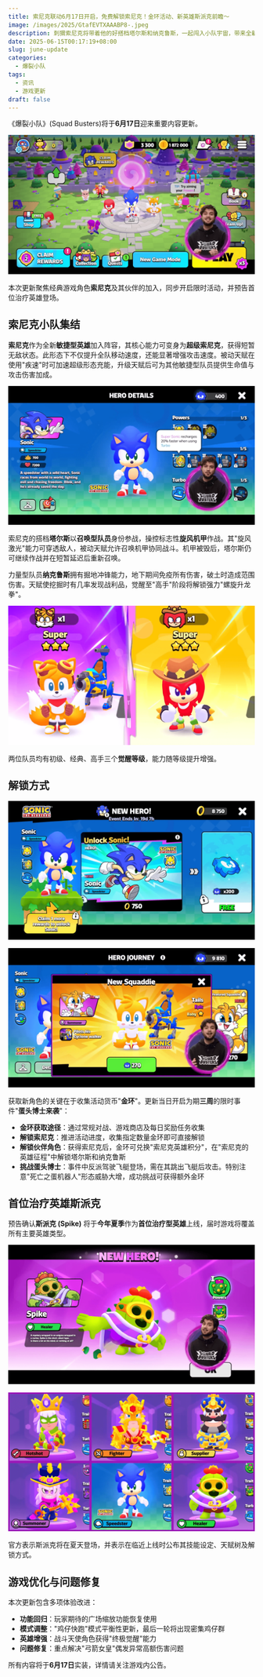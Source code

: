 ```yaml
---
title: 索尼克联动6月17日开启，免费解锁索尼克！金环活动、新英雄斯派克前瞻～
image: /images/2025/GtafEVTXAAABP8-.jpeg
description: 刺猬索尼克将带着他的好搭档塔尔斯和纳克鲁斯，一起闯入小队宇宙，带来全新的玩法和挑战。
date: 2025-06-15T00:17:19+08:00
slug: june-update
categories:
  - 爆裂小队
tags:
  - 资讯
  - 游戏更新
draft: false
---
```

《爆裂小队》(Squad Busters)将于**6月17日**迎来重要内容更新。

![](index-1749920204856.webp)


本次更新聚焦经典游戏角色**索尼克**及其伙伴的加入，同步开启限时活动，并预告首位治疗英雄登场。

## 索尼克小队集结

**索尼克**作为全新**敏捷型英雄**加入阵容，其核心能力可变身为**超级索尼克**，获得短暂无敌状态。此形态下不仅提升全队移动速度，还能显著增强攻击速度。被动天赋在使用"疾速"时可加速超级形态充能，升级天赋后可为其他敏捷型队员提供生命值与攻击伤害加成。

![](index-1749920231518.png)

索尼克的搭档**塔尔斯**以**召唤型队员**身份参战，操控标志性**旋风机甲**作战。其"旋风激光"能力可穿透敌人，被动天赋允许召唤机甲协同战斗。机甲被毁后，塔尔斯仍可继续作战并在短暂延迟后重新召唤。

力量型队员**纳克鲁斯**拥有掘地冲锋能力，地下期间免疫所有伤害，破土时造成范围伤害。天赋使挖掘时有几率发现战利品，觉醒至"高手"阶段将解锁强力"螺旋升龙拳"。

![](index-1749920240210.png)

两位队员均有初级、经典、高手三个**觉醒等级**，能力随等级提升增强。

## 解锁方式

![](index-1749920254015.png)

![](index-1749920269885.png)

获取新角色的关键在于收集活动货币"**金环**"。更新当日开启为期**三周**的限时事件"**蛋头博士来袭**"：

- **金环获取途径**：通过常规对战、游戏商店及每日奖励任务收集
- **解锁索尼克**：推进活动进度，收集指定数量金环即可直接解锁
- **解锁伙伴角色**：获得索尼克后，金环可兑换"索尼克英雄积分"，在"索尼克的英雄征程"中解锁塔尔斯和纳克鲁斯
- **挑战蛋头博士**：事件中反派驾驶飞艇登场，需在其跳出飞艇后攻击。特别注意"死亡之蛋机器人"形态威胁大增，成功挑战可获得额外金环

## 首位治疗英雄斯派克

预告确认**斯派克 (Spike)** 将于**今年夏季**作为**首位治疗型英雄**上线，届时游戏将覆盖所有主要英雄类型。

![](index-1749920279106.png)

![](index-1749920294353.png)

官方表示斯派克将在夏天登场，并表示在临近上线时公布其技能设定、天赋树及解锁方式。

## 游戏优化与问题修复



本次更新包含多项体验改进：

- **功能回归**：玩家期待的广场缩放功能恢复使用
- **模式调整**："鸡仔快跑"模式平衡性更新，最后一轮将出现密集鸡仔群
- **英雄增强**：战斗天使角色获得"终极觉醒"能力
- **问题修复**：重点解决"弓箭女皇"偶发异常高额伤害问题

所有内容将于**6月17日**实装，详情请关注游戏内公告。
